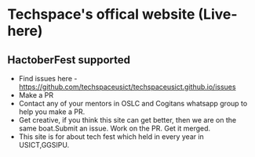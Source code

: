 # Techspace's offical website (Live-here)

## HactoberFest supported

- Find issues here - https://github.com/techspaceusict/techspaceusict.github.io/issues
- Make a PR
- Contact any of your mentors in OSLC and Cogitans whatsapp group to help you make a PR.
- Get creative, if you think this site can get better, then we are on the same boat.Submit an issue. Work on the PR. Get it merged.
- This site is for about tech fest which held in every year in USICT,GGSIPU.